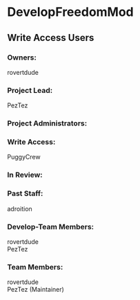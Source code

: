 # DevelopFreedomMod #  
## Write Access Users ##  
### Owners: ###  
rovertdude  

### Project Lead: ###
PezTez  

### Project Administrators: ###

### Write Access: ###  
PuggyCrew  

### In Review: ###

### Past Staff: ###
adroition  

### Develop-Team Members: ###
rovertdude  
PezTez  

### Team Members: ###
rovertdude  
PezTez (Maintainer)  
